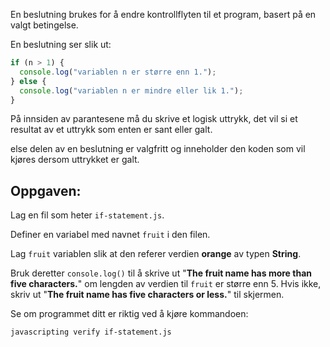 En beslutning brukes for å endre kontrollflyten til et program, basert på en valgt betingelse.

En beslutning ser slik ut:

```js
if (n > 1) {
  console.log("variablen n er større enn 1.");
} else {
  console.log("variablen n er mindre eller lik 1.");
}
```

På innsiden av parantesene må du skrive et logisk uttrykk, det vil si et resultat av et uttrykk som enten er sant eller galt.

else delen av en beslutning er valgfritt og inneholder den koden som vil kjøres dersom uttrykket er galt.

## Oppgaven:

Lag en fil som heter `if-statement.js`.

Definer en variabel med navnet `fruit` i den filen.

Lag `fruit` variablen slik at den referer verdien **orange** av typen **String**.

Bruk deretter `console.log()` til å skrive ut "**The fruit name has more than five characters.**" om lengden av verdien til `fruit` er større enn 5.
Hvis ikke, skriv ut "**The fruit name has five characters or less.**" til skjermen.

Se om programmet ditt er riktig ved å kjøre kommandoen:

```bash
javascripting verify if-statement.js
```
